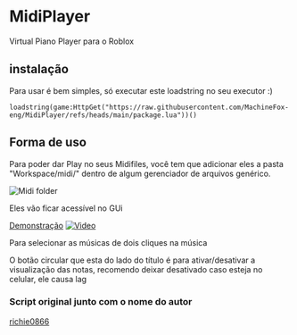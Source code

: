 # MidiPlayer

Virtual Piano Player para o Roblox

## instalação 

Para usar é bem simples, só executar este loadstring no seu executor :)

```loadstring(game:HttpGet("https://raw.githubusercontent.com/MachineFox-eng/MidiPlayer/refs/heads/main/package.lua"))()```

## Forma de uso

Para poder dar Play no seus Midifiles, você tem que adicionar eles a pasta "Workspace/midi/" dentro de algum gerenciador de arquivos genérico.

![Midi folder](img/midi-folder.png)

Eles vão ficar acessível no GUi

[Demonstração](https://www.youtube.com/watch?v=VwsENRT0pvc)
[![Video](https://img.youtube.com/vi/VwsENRT0pvc/0.jpg)](https://www.youtube.com/watch?v=VwsENRT0pvc)

Para selecionar as músicas de dois cliques na música

O botão circular que esta do lado do título é para ativar/desativar a visualização das notas, recomendo deixar desativado caso esteja no celular, ele causa lag


### Script original junto com o nome do autor

[richie0866](https://github.com/richie0866/MidiPlayer)
